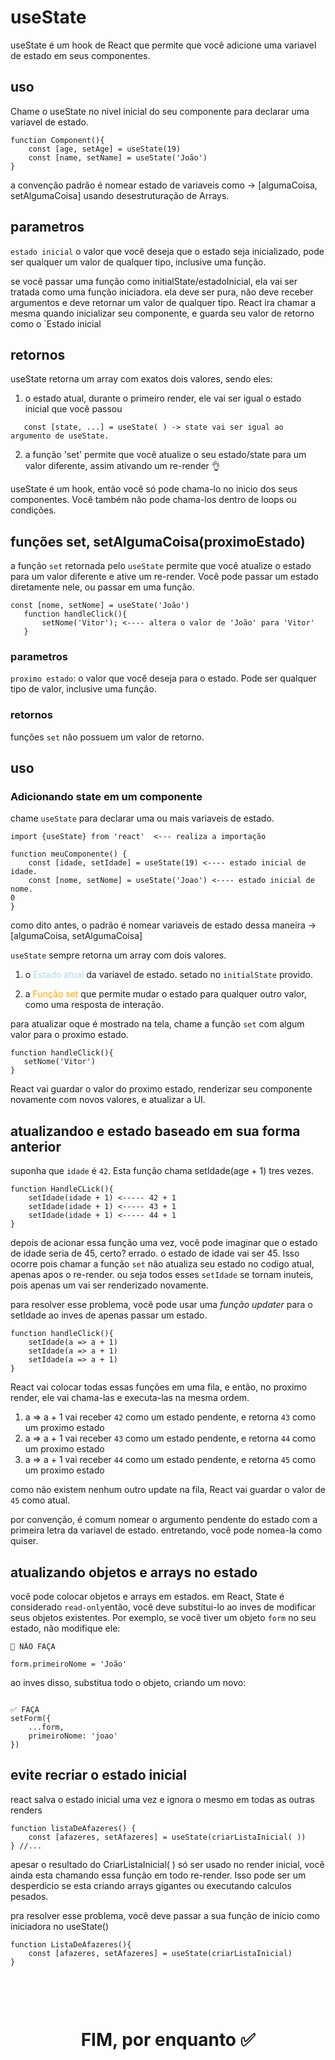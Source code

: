 # useState 

useState é um hook de React que permite que você adicione uma variavel de estado em seus componentes.


## uso

Chame o useState no nivel inicial do seu componente para declarar uma variavel de estado.

```
function Component(){
    const [age, setAge] = useState(19)
    const [name, setName] = useState('João')
}
 ```

 a convenção padrão é nomear estado de variaveis como -> [algumaCoisa, setAlgumaCoisa] usando desestruturação de Arrays.


 ## parametros 

 `estado inicial` o valor que você deseja que o estado seja inicializado, pode ser qualquer um valor de qualquer tipo, inclusive uma função. 

 se você passar uma função como initialState/estadoInicial, ela vai ser tratada como uma função iniciadora. ela deve ser pura, não deve receber argumentos e deve retornar um valor de qualquer tipo.
React ira chamar a mesma quando inicializar seu componente, e guarda seu valor de retorno como o `Estado inicial 


## retornos

useState retorna um array com exatos dois valores, sendo eles: 

 1. o estado atual, durante o primeiro render, ele vai ser igual o estado inicial que você passou 
 ```
    const [state, ...] = useState( ) -> state vai ser igual ao argumento de useState. 
 ```

 2. a função 'set' permite que você atualize o seu estado/state para um valor diferente, assim ativando um re-render 👌

 useState é um hook, então você só pode chama-lo no inicio dos seus componentes. Você também não pode chama-los dentro de loops ou condições.

 ## funções set, setAlgumaCoisa(proximoEstado)

 a função `set` retornada pelo `useState` permite que você atualize o estado para um valor diferente e ative um re-render. Você pode passar um estado diretamente nele, ou passar em uma função. 

 ```
 const [nome, setNome] = useState('João')
    function handleClick(){
        setNome('Vitor'); <---- altera o valor de 'João' para 'Vitor'
    }
```

### parametros 

`proximo estado`: o valor que você deseja para o estado. Pode ser qualquer tipo de valor, inclusive uma função.

### retornos 

funções `set` não possuem um valor de retorno.


## uso 

### Adicionando state em um componente 

chame `useState` para declarar uma ou mais variaveis de estado.

```
import {useState} from 'react'  <--- realiza a importação

function meuComponente() {
    const [idade, setIdade] = useState(19) <---- estado inicial de idade.
    const [nome, setNome] = useState('Joao') <---- estado inicial de nome.
0
}

```
como dito antes, o padrão é nomear variaveis de estado dessa maneira -> [algumaCoisa, setAlgumaCoisa]

`useState` sempre retorna um array com dois valores.

 1. o <span style='color:lightblue'>Estado atual</span> da variavel de estado. setado no `initialState` provido.

 2. a <span style='color:orange'>Função set</span> que permite mudar o estado para qualquer outro valor, como uma resposta de interação.

 para atualizar oque é mostrado na tela, chame a função `set` com algum valor para o proximo estado. 

 ```
function handleClick(){
    setNome('Vitor')
}
 ```
React vai guardar o valor do proximo estado, renderizar seu componente novamente com novos valores, e atualizar a UI.


## atualizandoo e estado baseado em sua forma anterior

suponha que `idade` é `42`. Esta função chama setIdade(age + 1) tres vezes.

```
function HandleCLick(){
    setIdade(idade + 1) <----- 42 + 1
    setIdade(idade + 1) <----- 43 + 1
    setIdade(idade + 1) <----- 44 + 1
}
```

depois de acionar essa função uma vez, você pode imaginar que o estado de idade seria de 45, certo? errado. o estado de idade vai ser 45. Isso ocorre pois chamar a função `set` não atualiza seu estado no codigo atual, apenas apos o re-render. ou seja todos esses `setIdade` se tornam inuteis, pois apenas um vai ser renderizado novamente.

para resolver esse problema, você pode usar uma *função updater* para o setIdade ao inves de apenas passar um estado. 


```
function handleClick(){
    setIdade(a => a + 1)
    setIdade(a => a + 1)
    setIdade(a => a + 1)
}

```

React vai colocar todas essas funções em uma fila, e então, no proximo render, ele vai chama-las e executa-las na mesma ordem. 

 1. a => a + 1 vai receber `42` como um estado pendente, e retorna `43` como um proximo estado
 2. a => a + 1 vai receber `43` como um estado pendente, e retorna `44` como um proximo estado
 3. a => a + 1 vai receber `44` como um estado pendente, e retorna `45` como um proximo estado

 como não existem nenhum outro update na fila, React vai guardar o valor de `45` como atual. 

 por convenção, é comum nomear o argumento pendente do estado com a primeira letra da variavel de estado. entretando, você pode nomea-la como quiser. 
 

 ## atualizando objetos e arrays no estado

 você pode colocar objetos e arrays em estados. em React, State é considerado `read-only`então, você deve substitui-lo ao inves de modificar seus objetos existentes. Por exemplo, se você tiver um objeto `form` no seu estado, não modifique ele: 

 ```
 🚩 NÃO FAÇA 

 form.primeiroNome = 'João'
```
ao inves disso, substitua todo o objeto, criando um novo: 

```

✅ FAÇA 
setForm({
    ...form,
    primeiroNome: 'joao'
})
```

## evite recriar o estado inicial

react salva o estado inicial uma vez e ignora o mesmo em todas as outras renders

```
function listaDeAfazeres() {
    const [afazeres, setAfazeres] = useState(criarListaInicial( ))
} //...
```

apesar o resultado do CriarListaInicial( ) só ser usado no render inicial,
você ainda esta chamando essa função em todo re-render. Isso pode ser um desperdicio se esta criando arrays gigantes ou executando calculos pesados.

pra resolver esse problema, você deve passar a sua função de inicio como iniciadora no useState()

```
function ListaDeAfazeres(){
    const [afazeres, setAfazeres] = useState(criarListaInicial)
}
```

<h1 style="text-align:center; margin-top:100px;">FIM, por enquanto ✅</h1>